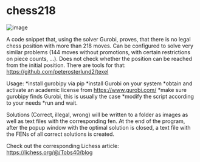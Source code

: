 # chess218

![image](https://github.com/Tobs40/chess218/assets/63099057/30f000d3-0ad6-45cf-92dd-059dc5b34ee6)

A code snippet that, using the solver Gurobi, proves, that there is no legal chess position with more than 218 moves.
Can be configured to solve very similar problems (144 moves without promotions, with certain restrictions on piece counts, ...).
Does not check whether the position can be reached from the initial position. There are tools for that: https://github.com/peterosterlund2/texel

Usage:
  *install gurobipy via pip
  *install Gurobi on your system
  *obtain and activate an academic license from https://www.gurobi.com/
  *make sure gurobipy finds Gurobi, this is usually the case
  *modify the script according to your needs
  *run and wait.

Solutions (Correct, illegal, wrong) will be written to a folder as images as well as text files with the corresponding fen.
At the end of the program, after the popup window with the optimal solution is closed, a text file with the FENs of all correct solutions is created.




Check out the corresponding Lichess article: https://lichess.org/@/Tobs40/blog
